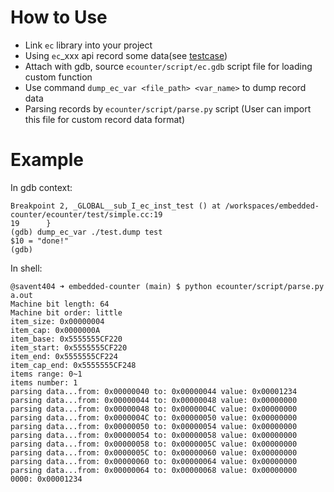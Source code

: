 # How to Use

- Link `ec` library into your project
- Using `ec`_xxx api record some data(see [testcase](ecounter/test/simple.cc))
- Attach with gdb, source `ecounter/script/ec.gdb` script file for loading custom function
- Use command `dump_ec_var <file_path> <var_name>` to dump record data
- Parsing records by `ecounter/script/parse.py` script (User can import this file for custom record data format)

# Example

In gdb context:
```
Breakpoint 2, _GLOBAL__sub_I_ec_inst_test () at /workspaces/embedded-counter/ecounter/test/simple.cc:19
19      }
(gdb) dump_ec_var ./test.dump test
$10 = "done!"
(gdb) 
```

In shell:
```
@savent404 ➜ embedded-counter (main) $ python ecounter/script/parse.py a.out 
Machine bit length: 64
Machine bit order: little
item_size: 0x00000004
item_cap: 0x0000000A
item_base: 0x5555555CF220
item_start: 0x5555555CF220
item_end: 0x5555555CF224
item_cap_end: 0x5555555CF248
items range: 0~1
items number: 1
parsing data...from: 0x00000040 to: 0x00000044 value: 0x00001234
parsing data...from: 0x00000044 to: 0x00000048 value: 0x00000000
parsing data...from: 0x00000048 to: 0x0000004C value: 0x00000000
parsing data...from: 0x0000004C to: 0x00000050 value: 0x00000000
parsing data...from: 0x00000050 to: 0x00000054 value: 0x00000000
parsing data...from: 0x00000054 to: 0x00000058 value: 0x00000000
parsing data...from: 0x00000058 to: 0x0000005C value: 0x00000000
parsing data...from: 0x0000005C to: 0x00000060 value: 0x00000000
parsing data...from: 0x00000060 to: 0x00000064 value: 0x00000000
parsing data...from: 0x00000064 to: 0x00000068 value: 0x00000000
0000: 0x00001234
```